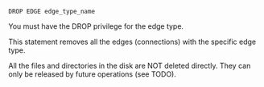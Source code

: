 ```
DROP EDGE edge_type_name
```

You must have the DROP privilege for the edge type.

This statement removes all the edges (connections) with the specific edge type. 

All the files and directories in the disk are NOT deleted directly. They can only be released by future operations (see TODO).
